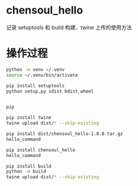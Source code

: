 # chensoul_hello

记录 setuptools 和 build 构建、twine 上传的使用方法

# 操作过程

```bash
python -m venv ~/.venv
source ~/.venv/bin/activate

pip install setuptools
python setup.py sdist bdist_wheel


pip

pip install twine
twine upload dist/* --skip-existing

pip install dist/chensoul_hello-1.0.0.tar.gz
hello_command

pip install chensoul_hello
hello_command

pip install build
python -m build 
twine upload dist/* --skip-existing
```